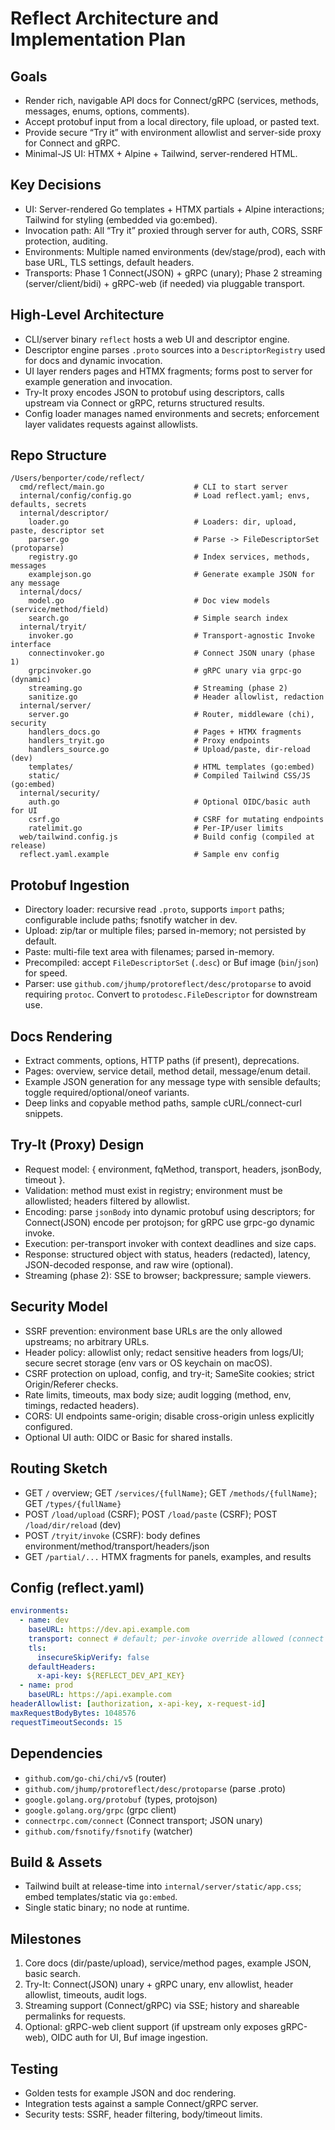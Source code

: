 # Reflect Architecture and Implementation Plan

## Goals

- Render rich, navigable API docs for Connect/gRPC (services, methods, messages, enums, options, comments).
- Accept protobuf input from a local directory, file upload, or pasted text.
- Provide secure “Try it” with environment allowlist and server-side proxy for Connect and gRPC.
- Minimal-JS UI: HTMX + Alpine + Tailwind, server-rendered HTML.

## Key Decisions

- UI: Server-rendered Go templates + HTMX partials + Alpine interactions; Tailwind for styling (embedded via go:embed).
- Invocation path: All “Try it” proxied through server for auth, CORS, SSRF protection, auditing.
- Environments: Multiple named environments (dev/stage/prod), each with base URL, TLS settings, default headers.
- Transports: Phase 1 Connect(JSON) + gRPC (unary); Phase 2 streaming (server/client/bidi) + gRPC-web (if needed) via pluggable transport.

## High-Level Architecture

- CLI/server binary `reflect` hosts a web UI and descriptor engine.
- Descriptor engine parses `.proto` sources into a `DescriptorRegistry` used for docs and dynamic invocation.
- UI layer renders pages and HTMX fragments; forms post to server for example generation and invocation.
- Try-It proxy encodes JSON to protobuf using descriptors, calls upstream via Connect or gRPC, returns structured results.
- Config loader manages named environments and secrets; enforcement layer validates requests against allowlists.

## Repo Structure

```
/Users/benporter/code/reflect/
  cmd/reflect/main.go                    # CLI to start server
  internal/config/config.go              # Load reflect.yaml; envs, defaults, secrets
  internal/descriptor/
    loader.go                            # Loaders: dir, upload, paste, descriptor set
    parser.go                            # Parse -> FileDescriptorSet (protoparse)
    registry.go                          # Index services, methods, messages
    examplejson.go                       # Generate example JSON for any message
  internal/docs/
    model.go                             # Doc view models (service/method/field)
    search.go                            # Simple search index
  internal/tryit/
    invoker.go                           # Transport-agnostic Invoke interface
    connectinvoker.go                    # Connect JSON unary (phase 1)
    grpcinvoker.go                       # gRPC unary via grpc-go (dynamic)
    streaming.go                         # Streaming (phase 2)
    sanitize.go                          # Header allowlist, redaction
  internal/server/
    server.go                            # Router, middleware (chi), security
    handlers_docs.go                     # Pages + HTMX fragments
    handlers_tryit.go                    # Proxy endpoints
    handlers_source.go                   # Upload/paste, dir-reload (dev)
    templates/                           # HTML templates (go:embed)
    static/                              # Compiled Tailwind CSS/JS (go:embed)
  internal/security/
    auth.go                              # Optional OIDC/basic auth for UI
    csrf.go                              # CSRF for mutating endpoints
    ratelimit.go                         # Per-IP/user limits
  web/tailwind.config.js                 # Build config (compiled at release)
  reflect.yaml.example                   # Sample env config
```

## Protobuf Ingestion

- Directory loader: recursive read `.proto`, supports `import` paths; configurable include paths; fsnotify watcher in dev.
- Upload: zip/tar or multiple files; parsed in-memory; not persisted by default.
- Paste: multi-file text area with filenames; parsed in-memory.
- Precompiled: accept `FileDescriptorSet` (`.desc`) or Buf image (`bin`/`json`) for speed.
- Parser: use `github.com/jhump/protoreflect/desc/protoparse` to avoid requiring `protoc`. Convert to `protodesc.FileDescriptor` for downstream use.

## Docs Rendering

- Extract comments, options, HTTP paths (if present), deprecations.
- Pages: overview, service detail, method detail, message/enum detail.
- Example JSON generation for any message type with sensible defaults; toggle required/optional/oneof variants.
- Deep links and copyable method paths, sample cURL/connect-curl snippets.

## Try-It (Proxy) Design

- Request model: { environment, fqMethod, transport, headers, jsonBody, timeout }.
- Validation: method must exist in registry; environment must be allowlisted; headers filtered by allowlist.
- Encoding: parse `jsonBody` into dynamic protobuf using descriptors; for Connect(JSON) encode per protojson; for gRPC use grpc-go dynamic invoke.
- Execution: per-transport invoker with context deadlines and size caps.
- Response: structured object with status, headers (redacted), latency, JSON-decoded response, and raw wire (optional).
- Streaming (phase 2): SSE to browser; backpressure; sample viewers.

## Security Model

- SSRF prevention: environment base URLs are the only allowed upstreams; no arbitrary URLs.
- Header policy: allowlist only; redact sensitive headers from logs/UI; secure secret storage (env vars or OS keychain on macOS).
- CSRF protection on upload, config, and try-it; SameSite cookies; strict Origin/Referer checks.
- Rate limits, timeouts, max body size; audit logging (method, env, timings, redacted headers).
- CORS: UI endpoints same-origin; disable cross-origin unless explicitly configured.
- Optional UI auth: OIDC or Basic for shared installs.

## Routing Sketch

- GET `/` overview; GET `/services/{fullName}`; GET `/methods/{fullName}`; GET `/types/{fullName}`
- POST `/load/upload` (CSRF); POST `/load/paste` (CSRF); POST `/load/dir/reload` (dev)
- POST `/tryit/invoke` (CSRF): body defines environment/method/transport/headers/json
- GET `/partial/...` HTMX fragments for panels, examples, and results

## Config (reflect.yaml)

```yaml
environments:
  - name: dev
    baseURL: https://dev.api.example.com
    transport: connect # default; per-invoke override allowed (connect|grpc|grpc-web)
    tls:
      insecureSkipVerify: false
    defaultHeaders:
      x-api-key: ${REFLECT_DEV_API_KEY}
  - name: prod
    baseURL: https://api.example.com
headerAllowlist: [authorization, x-api-key, x-request-id]
maxRequestBodyBytes: 1048576
requestTimeoutSeconds: 15
```

## Dependencies

- `github.com/go-chi/chi/v5` (router)
- `github.com/jhump/protoreflect/desc/protoparse` (parse .proto)
- `google.golang.org/protobuf` (types, protojson)
- `google.golang.org/grpc` (grpc client)
- `connectrpc.com/connect` (Connect transport; JSON unary)
- `github.com/fsnotify/fsnotify` (watcher)

## Build & Assets

- Tailwind built at release-time into `internal/server/static/app.css`; embed templates/static via `go:embed`.
- Single static binary; no node at runtime.

## Milestones

1. Core docs (dir/paste/upload), service/method pages, example JSON, basic search.
2. Try-It: Connect(JSON) unary + gRPC unary, env allowlist, header allowlist, timeouts, audit logs.
3. Streaming support (Connect/gRPC) via SSE; history and shareable permalinks for requests.
4. Optional: gRPC-web client support (if upstream only exposes gRPC-web), OIDC auth for UI, Buf image ingestion.

## Testing

- Golden tests for example JSON and doc rendering.
- Integration tests against a sample Connect/gRPC server.
- Security tests: SSRF, header filtering, body/timeout limits.